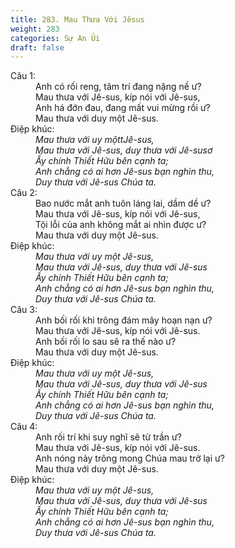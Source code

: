 ```yaml
---
title: 283. Mau Thưa Với Jêsus
weight: 283
categories: Sự An Ủi
draft: false
---
```

<dl><dt>Câu 1:</dt><dd data-verse="1">Anh có rối reng, tâm trí đang nặng nề ư? <br/>Mau thưa với Jê-sus, kíp nói với Jê-sus, <br/>Anh há đớn đau, đang mất vui mừng rồi ư? <br/>Mau thưa với duy một Jê-sus. </dd><dt>Điệp khúc:</dt><dd data-chorus="1"><em>Mau thưa với uy mộttJê-sus, <br/>Mau thưa với Jê-sus, duy thưa với Jê-susơ <br/>Ấy chính Thiết Hữu bên cạnh ta; <br/>Anh chẳng có ai hơn Jê-sus bạn nghìn thu, <br/>Duy thưa với Jê-sus Chúa ta. </em></dd><dt>Câu 2:</dt><dd data-verse="2">Bao nước mắt anh tuôn láng lai, dầm dề ư? <br/>Mau thưa với Jê-sus, kíp nói với Jê-sus, <br/>Tội lỗi của anh không mắt ai nhìn được ư? <br/>Mau thưa với duy một Jê-sus. </dd><dt>Điệp khúc:</dt><dd data-chorus="1"><em>Mau thưa với uy một Jê-sus, <br/>Mau thưa với Jê-sus, duy thưa với Jê-sus <br/>Ấy chính Thiết Hữu bên cạnh ta; <br/>Anh chẳng có ai hơn Jê-sus bạn nghìn thu, <br/>Duy thưa với Jê-sus Chúa ta. </em></dd><dt>Câu 3:</dt><dd data-verse="3">Anh bối rối khi trông đám mây hoạn nạn ư? <br/>Mau thưa với Jê-sus, kíp nói với Jê-sus. <br/>Anh bối rối lo sau sẽ ra thế nào ư? <br/>Mau thưa với duy một Jê-sus. </dd><dt>Điệp khúc:</dt><dd data-chorus="1"><em>Mau thưa với uy một Jê-sus, <br/>Mau thưa với Jê-sus, duy thưa với Jê-sus <br/>Ấy chính Thiết Hữu bên cạnh ta; <br/>Anh chẳng có ai hơn Jê-sus bạn nghìn thu, <br/>Duy thưa với Jê-sus Chúa ta. </em></dd><dt>Câu 4:</dt><dd data-verse="4">Anh rối trí khi suy nghĩ sẽ từ trần ư? <br/>Mau thưa với Jê-sus, kíp nói với Jê-sus. <br/>Anh nóng nảy trông mong Chúa mau trở lại ư? <br/>Mau thưa với duy một Jê-sus. </dd><dt>Điệp khúc:</dt><dd data-chorus="1"><em>Mau thưa với uy một Jê-sus, <br/>Mau thưa với Jê-sus, duy thưa với Jê-sus <br/>Ấy chính Thiết Hữu bên cạnh ta; <br/>Anh chẳng có ai hơn Jê-sus bạn nghìn thu, <br/>Duy thưa với Jê-sus Chúa ta. </em></dd></dl>
